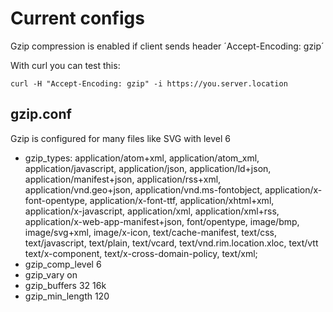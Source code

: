 # Current configs
Gzip compression is enabled if client sends header ´Accept-Encoding: gzip´

With curl you can test this:

```
curl -H "Accept-Encoding: gzip" -i https://you.server.location
```


## gzip.conf
Gzip is configured for many files like SVG with level 6

- gzip_types: application/atom+xml, application/atom_xml, application/javascript, application/json,
application/ld+json, application/manifest+json, application/rss+xml, application/vnd.geo+json,
application/vnd.ms-fontobject, application/x-font-opentype, application/x-font-ttf, application/xhtml+xml,
application/x-javascript, application/xml, application/xml+rss, application/x-web-app-manifest+json,
font/opentype, image/bmp, image/svg+xml, image/x-icon, text/cache-manifest, text/css, text/javascript,
text/plain, text/vcard, text/vnd.rim.location.xloc, text/vtt text/x-component, text/x-cross-domain-policy,
text/xml;
- gzip_comp_level 6
- gzip_vary on
- gzip_buffers 32 16k
- gzip_min_length 120
